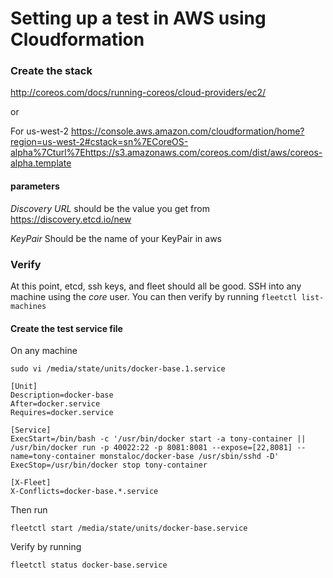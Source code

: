 # Setting up a test in AWS using Cloudformation

### Create the stack
http://coreos.com/docs/running-coreos/cloud-providers/ec2/

or

For us-west-2
https://console.aws.amazon.com/cloudformation/home?region=us-west-2#cstack=sn%7ECoreOS-alpha%7Cturl%7Ehttps://s3.amazonaws.com/coreos.com/dist/aws/coreos-alpha.template

#### parameters

*Discovery URL* should be the value you get from https://discovery.etcd.io/new

*KeyPair* Should be the name of your KeyPair in aws

### Verify
At this point, etcd, ssh keys, and fleet should all be good. SSH into any machine using the *core* user. You can then verify by running `fleetctl list-machines`

#### Create the test service file

On any machine
```
sudo vi /media/state/units/docker-base.1.service
```
```
[Unit]
Description=docker-base
After=docker.service
Requires=docker.service

[Service]
ExecStart=/bin/bash -c '/usr/bin/docker start -a tony-container || /usr/bin/docker run -p 40022:22 -p 8081:8081 --expose=[22,8081] --name=tony-container monstaloc/docker-base /usr/sbin/sshd -D'
ExecStop=/usr/bin/docker stop tony-container

[X-Fleet]
X-Conflicts=docker-base.*.service
```
Then run
```
fleetctl start /media/state/units/docker-base.service
```

Verify by running
```
fleetctl status docker-base.service
```

